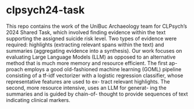# clpsych24-task
This repo contains the work of the UniBuc
Archaeology team for CLPsych’s 2024 Shared
Task, which involved finding evidence within
the text supporting the assigned suicide risk
level. Two types of evidence were required:
highlights (extracting relevant spans within the
text) and summaries (aggregating evidence into
a synthesis). Our work focuses on evaluating
Large Language Models (LLM) as opposed
to an alternative method that is much more
memory and resource efficient. The first ap-
proach employs a good old-fashioned machine
learning (GOML) pipeline consisting of a tf-idf
vectorizer with a logistic regression classifier,
whose representative features are used to ex-
tract relevant highlights. The second, more
resource intensive, uses an LLM for generat-
ing the summaries and is guided by chain-of-
thought to provide sequences of text indicating
clinical markers.
